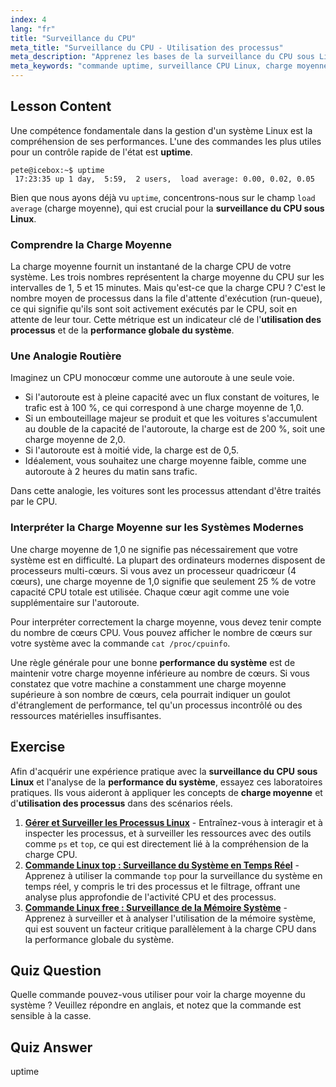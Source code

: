 ```yaml
---
index: 4
lang: "fr"
title: "Surveillance du CPU"
meta_title: "Surveillance du CPU - Utilisation des processus"
meta_description: "Apprenez les bases de la surveillance du CPU sous Linux avec la commande uptime. Ce guide pour débutants explique comment interpréter la charge moyenne, comprendre l'utilisation des processus et évaluer les performances du système."
meta_keywords: "commande uptime, surveillance CPU Linux, charge moyenne, performance système, utilisation des processus, tutoriel Linux, guide débutant"
---
```


## Lesson Content

Une compétence fondamentale dans la gestion d'un système Linux est la compréhension de ses performances. L'une des commandes les plus utiles pour un contrôle rapide de l'état est **uptime**.

```
pete@icebox:~$ uptime
 17:23:35 up 1 day,  5:59,  2 users,  load average: 0.00, 0.02, 0.05
```

Bien que nous ayons déjà vu `uptime`, concentrons-nous sur le champ `load average` (charge moyenne), qui est crucial pour la **surveillance du CPU sous Linux**.

### Comprendre la Charge Moyenne

La charge moyenne fournit un instantané de la charge CPU de votre système. Les trois nombres représentent la charge moyenne du CPU sur les intervalles de 1, 5 et 15 minutes. Mais qu'est-ce que la charge CPU ? C'est le nombre moyen de processus dans la file d'attente d'exécution (run-queue), ce qui signifie qu'ils sont soit activement exécutés par le CPU, soit en attente de leur tour. Cette métrique est un indicateur clé de l'**utilisation des processus** et de la **performance globale du système**.

### Une Analogie Routière

Imaginez un CPU monocœur comme une autoroute à une seule voie.

- Si l'autoroute est à pleine capacité avec un flux constant de voitures, le trafic est à 100 %, ce qui correspond à une charge moyenne de 1,0.
- Si un embouteillage majeur se produit et que les voitures s'accumulent au double de la capacité de l'autoroute, la charge est de 200 %, soit une charge moyenne de 2,0.
- Si l'autoroute est à moitié vide, la charge est de 0,5.
- Idéalement, vous souhaitez une charge moyenne faible, comme une autoroute à 2 heures du matin sans trafic.

Dans cette analogie, les voitures sont les processus attendant d'être traités par le CPU.

### Interpréter la Charge Moyenne sur les Systèmes Modernes

Une charge moyenne de 1,0 ne signifie pas nécessairement que votre système est en difficulté. La plupart des ordinateurs modernes disposent de processeurs multi-cœurs. Si vous avez un processeur quadricœur (4 cœurs), une charge moyenne de 1,0 signifie que seulement 25 % de votre capacité CPU totale est utilisée. Chaque cœur agit comme une voie supplémentaire sur l'autoroute.

Pour interpréter correctement la charge moyenne, vous devez tenir compte du nombre de cœurs CPU. Vous pouvez afficher le nombre de cœurs sur votre système avec la commande `cat /proc/cpuinfo`.

Une règle générale pour une bonne **performance du système** est de maintenir votre charge moyenne inférieure au nombre de cœurs. Si vous constatez que votre machine a constamment une charge moyenne supérieure à son nombre de cœurs, cela pourrait indiquer un goulot d'étranglement de performance, tel qu'un processus incontrôlé ou des ressources matérielles insuffisantes.

## Exercise

Afin d'acquérir une expérience pratique avec la **surveillance du CPU sous Linux** et l'analyse de la **performance du système**, essayez ces laboratoires pratiques. Ils vous aideront à appliquer les concepts de **charge moyenne** et d'**utilisation des processus** dans des scénarios réels.

1. **[Gérer et Surveiller les Processus Linux](https://labex.io/fr/labs/comptia-manage-and-monitor-linux-processes-590864)** - Entraînez-vous à interagir et à inspecter les processus, et à surveiller les ressources avec des outils comme `ps` et `top`, ce qui est directement lié à la compréhension de la charge CPU.
2. **[Commande Linux top : Surveillance du Système en Temps Réel](https://labex.io/fr/labs/linux-linux-top-command-real-time-system-monitoring-388500)** - Apprenez à utiliser la commande `top` pour la surveillance du système en temps réel, y compris le tri des processus et le filtrage, offrant une analyse plus approfondie de l'activité CPU et des processus.
3. **[Commande Linux free : Surveillance de la Mémoire Système](https://labex.io/fr/labs/linux-linux-free-command-monitoring-system-memory-388496)** - Apprenez à surveiller et à analyser l'utilisation de la mémoire système, qui est souvent un facteur critique parallèlement à la charge CPU dans la performance globale du système.

## Quiz Question

Quelle commande pouvez-vous utiliser pour voir la charge moyenne du système ? Veuillez répondre en anglais, et notez que la commande est sensible à la casse.

## Quiz Answer

uptime
